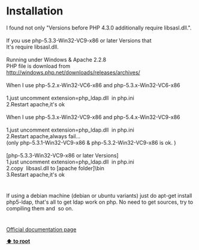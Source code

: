 # Installation




<div class="phpcode"><span class="html">
I found not only &quot;Versions before PHP 4.3.0 additionally require libsasl.dll.&quot;.<br><br>If you use php-5.3.3-Win32-VC9-x86 or later Versions that<br>It&apos;s require libsasl.dll.<br><br>Running under Windows &amp; Apache 2.2.8<br>PHP file is download from <a href="http://windows.php.net/downloads/releases/archives/" rel="nofollow" target="_blank">http://windows.php.net/downloads/releases/archives/</a><br><br>When I use php-5.2.x-Win32-VC6-x86 and php-5.3.x-Win32-VC6-x86<br><br>1.just uncomment extension=php_ldap.dll&#xA0; in php.ini<br>2.Restart apache,it&apos;s ok<br><br>When I use php-5.3.x-Win32-VC9-x86 and php-5.4.x-Win32-VC9-x86<br><br>1.just uncomment extension=php_ldap.dll&#xA0; in php.ini<br>2.Restart apache,always fail...<br>(only php-5.3.1-Win32-VC9-x86 &amp; php-5.3.2-Win32-VC9-x86 is ok. )<br><br>[php-5.3.3-Win32-VC9-x86 or later Versions]<br>1.just uncomment extension=php_ldap.dll&#xA0; in php.ini<br>2.copy&#xA0; libsasl.dll to [apache folder]\bin<br>3.Restart apache,it&apos;s ok</span>
</div>
  

#


<div class="phpcode"><span class="html">
If using a debian machine (debian or ubuntu variants) just do apt-get install php5-ldap, that&apos;s all to get ldap work on php. No need to get sources, try to compiling them and&#xA0; so on.</span>
</div>
  

#

[Official documentation page](https://www.php.net/manual/en/ldap.installation.php)

**[⬆ to root](/)**